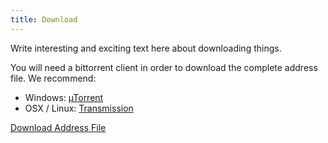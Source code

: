 ```yaml
---
title: Download
---
```


Write interesting and exciting text here about downloading things.

You will need a bittorrent client in order to download the complete address file. We recommend:

* Windows: [&#181;Torrent](http://www.utorrent.com/downloads/win)
* OSX / Linux: [Transmission](https://www.transmissionbt.com)

<a class='btn btn-primary' href='{{site.download_link}}'>
  <i class='fa fa-cloud-download'></i>
  Download Address File
</a>